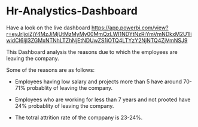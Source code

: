 # Hr-Analystics-Dashboard
Have a look on the live dashboard https://app.powerbi.com/view?r=eyJrIjoiZjY4MzJiMjUtMzMyMy00MmQzLWI1NDYtNzRiYmVmNDkxM2U1IiwidCI6IjI3ZGMxNTNhLTZhNjEtNDUwZS1iOTQ4LTYzY2NjNTQ4ZjVmNSJ9

This Dashboard analysis the reasons due to which the employees are leaving the company.

Some of the reasons are as follows:

* Employees having low salary and projects more than 5 have around 70-71% probablity of leaving the company.

* Employees who are working for less than 7 years and not prooted have 24% probablity of leaving the company.

* The totral attrition rate of the comppany is 23-24%.
